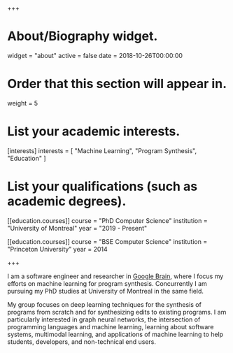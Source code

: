 +++
# About/Biography widget.
widget = "about"
active = false
date = 2018-10-26T00:00:00

# Order that this section will appear in.
weight = 5

# List your academic interests.
[interests]
  interests = [
    "Machine Learning",
    "Program Synthesis",
    "Education"
  ]

# List your qualifications (such as academic degrees).
[[education.courses]]
  course = "PhD Computer Science"
  institution = "University of Montreal"
  year = "2019 - Present"

[[education.courses]]
  course = "BSE Computer Science"
  institution = "Princeton University"
  year = 2014
 
+++

I am a software engineer and researcher in <a href="https://g.co/brain">Google Brain</a>, where I focus my efforts on machine learning for program synthesis. Concurrently I am pursuing my PhD studies at University of Montreal in the same field.

My group focuses on deep learning techniques for the synthesis of programs from scratch and for synthesizing edits to existing programs. I am particularly interested in graph neural networks, the intersection of programming languages and machine learning, learning about software systems, multimodal learning, and applications of machine learning to help students, developers, and non-technical end users.

